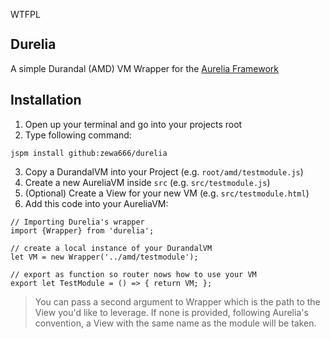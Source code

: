 <a href="http://www.wtfpl.net/"><img
       src="http://www.wtfpl.net/wp-content/uploads/2012/12/wtfpl-badge-4.png"
       width="80" height="15" alt="WTFPL" /></a>
       
## Durelia

A simple Durandal (AMD) VM Wrapper for the [Aurelia Framework](http://aurelia.io)

## Installation

1. Open up your terminal and go into your projects root
2. Type following command:

```
jspm install github:zewa666/durelia
```
3. Copy a DurandalVM into your Project (e.g. `root/amd/testmodule.js`)
4. Create a new AureliaVM inside `src` (e.g. `src/testmodule.js`)
5. (Optional) Create a View for your new VM (e.g. `src/testmodule.html`)
6. Add this code into your AureliaVM:

```
// Importing Durelia's wrapper
import {Wrapper} from 'durelia';

// create a local instance of your DurandalVM
let VM = new Wrapper('../amd/testmodule');

// export as function so router nows how to use your VM
export let TestModule = () => { return VM; };
```

> You can pass a second argument to Wrapper which is the path to the View you'd like to leverage. If none is provided, following Aurelia's convention, a View with the same name as the module will be taken.
